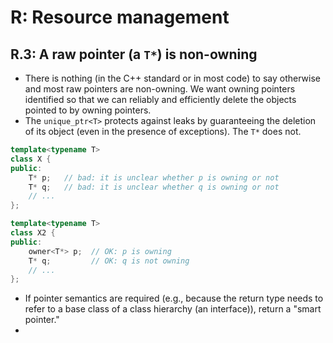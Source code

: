 # R: Resource management

## R.3: A raw pointer (a `T*`) is non-owning
- There is nothing (in the C++ standard or in most code) to say otherwise and most raw pointers are non-owning. We want owning pointers identified so that we can reliably and efficiently delete the objects pointed to by owning pointers.
- The `unique_ptr<T>` protects against leaks by guaranteeing the deletion of its object (even in the presence of exceptions). The `T*` does not.
```cpp
template<typename T>
class X {
public:
    T* p;   // bad: it is unclear whether p is owning or not
    T* q;   // bad: it is unclear whether q is owning or not
    // ...
};

template<typename T>
class X2 {
public:
    owner<T*> p;  // OK: p is owning
    T* q;         // OK: q is not owning
    // ...
};
```
- If pointer semantics are required (e.g., because the return type needs to refer to a base class of a class hierarchy (an interface)), return a "smart pointer."
- 